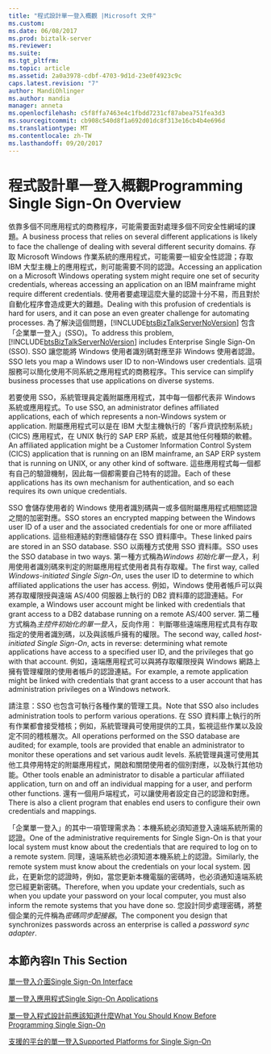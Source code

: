 ```yaml
---
title: "程式設計單一登入概觀 |Microsoft 文件"
ms.custom: 
ms.date: 06/08/2017
ms.prod: biztalk-server
ms.reviewer: 
ms.suite: 
ms.tgt_pltfrm: 
ms.topic: article
ms.assetid: 2a0a3978-cdbf-4703-9d1d-23e0f4923c9c
caps.latest.revision: "7"
author: MandiOhlinger
ms.author: mandia
manager: anneta
ms.openlocfilehash: c5f8ffa7463e4c1fbdd7231cf87abea751fea3d3
ms.sourcegitcommit: cb908c540d8f1a692d01dc8f313e16cb4b4e696d
ms.translationtype: MT
ms.contentlocale: zh-TW
ms.lasthandoff: 09/20/2017
---
```

# <a name="programming-single-sign-on-overview"></a><span data-ttu-id="9f43c-102">程式設計單一登入概觀</span><span class="sxs-lookup"><span data-stu-id="9f43c-102">Programming Single Sign-On Overview</span></span>
<span data-ttu-id="9f43c-103">依靠多個不同應用程式的商務程序，可能需要面對處理多個不同安全性網域的課題。</span><span class="sxs-lookup"><span data-stu-id="9f43c-103">A business process that relies on several different applications is likely to face the challenge of dealing with several different security domains.</span></span> <span data-ttu-id="9f43c-104">存取 Microsoft Windows 作業系統的應用程式，可能需要一組安全性認證；存取 IBM 大型主機上的應用程式，則可能需要不同的認證。</span><span class="sxs-lookup"><span data-stu-id="9f43c-104">Accessing an application on a Microsoft Windows operating system might require one set of security credentials, whereas accessing an application on an IBM mainframe might require different credentials.</span></span> <span data-ttu-id="9f43c-105">使用者要處理這麼大量的認證十分不易，而且對於自動化程序會造成更大的難題。</span><span class="sxs-lookup"><span data-stu-id="9f43c-105">Dealing with this profusion of credentials is hard for users, and it can pose an even greater challenge for automating processes.</span></span> <span data-ttu-id="9f43c-106">為了解決這個問題，[!INCLUDE[btsBizTalkServerNoVersion](../includes/btsbiztalkservernoversion-md.md)] 包含「企業單一登入」(SSO)。</span><span class="sxs-lookup"><span data-stu-id="9f43c-106">To address this problem, [!INCLUDE[btsBizTalkServerNoVersion](../includes/btsbiztalkservernoversion-md.md)] includes Enterprise Single Sign-On (SSO).</span></span> <span data-ttu-id="9f43c-107">SSO 讓您能將 Windows 使用者識別碼對應至非 Windows 使用者認證。</span><span class="sxs-lookup"><span data-stu-id="9f43c-107">SSO lets you map a Windows user ID to non-Windows user credentials.</span></span> <span data-ttu-id="9f43c-108">這項服務可以簡化使用不同系統之應用程式的商務程序。</span><span class="sxs-lookup"><span data-stu-id="9f43c-108">This service can simplify business processes that use applications on diverse systems.</span></span>  
  
 <span data-ttu-id="9f43c-109">若要使用 SSO，系統管理員定義附屬應用程式，其中每一個都代表非 Windows 系統或應用程式。</span><span class="sxs-lookup"><span data-stu-id="9f43c-109">To use SSO, an administrator defines affiliated applications, each of which represents a non-Windows system or application.</span></span> <span data-ttu-id="9f43c-110">附屬應用程式可以是在 IBM 大型主機執行的「客戶資訊控制系統」(CICS) 應用程式，在 UNIX 執行的 SAP ERP 系統，或是其他任何種類的軟體。</span><span class="sxs-lookup"><span data-stu-id="9f43c-110">An affiliated application might be a Customer Information Control System (CICS) application that is running on an IBM mainframe, an SAP ERP system that is running on UNIX, or any other kind of software.</span></span> <span data-ttu-id="9f43c-111">這些應用程式每一個都有自己的驗證機制，因此每一個都需要自己特有的認證。</span><span class="sxs-lookup"><span data-stu-id="9f43c-111">Each of these applications has its own mechanism for authentication, and so each requires its own unique credentials.</span></span>  
  
 <span data-ttu-id="9f43c-112">SSO 會儲存使用者的 Windows 使用者識別碼與一或多個附屬應用程式相關認證之間的加密對應。</span><span class="sxs-lookup"><span data-stu-id="9f43c-112">SSO stores an encrypted mapping between the Windows user ID of a user and the associated credentials for one or more affiliated applications.</span></span> <span data-ttu-id="9f43c-113">這些相連結的對應組儲存在 SSO 資料庫中。</span><span class="sxs-lookup"><span data-stu-id="9f43c-113">These linked pairs are stored in an SSO database.</span></span> <span data-ttu-id="9f43c-114">SSO 以兩種方式使用 SSO 資料庫。</span><span class="sxs-lookup"><span data-stu-id="9f43c-114">SSO uses the SSO database in two ways.</span></span> <span data-ttu-id="9f43c-115">第一種方式稱為*Windows 初始化單一登入*，利用使用者識別碼來判定的附屬應用程式使用者具有存取權。</span><span class="sxs-lookup"><span data-stu-id="9f43c-115">The first way, called *Windows-initiated Single Sign-On*, uses the user ID to determine to which affiliated applications the user has access.</span></span> <span data-ttu-id="9f43c-116">例如，Windows 使用者帳戶可以與將存取權限授與遠端 AS/400 伺服器上執行的 DB2 資料庫的認證連結。</span><span class="sxs-lookup"><span data-stu-id="9f43c-116">For example, a Windows user account might be linked with credentials that grant access to a DB2 database running on a remote AS/400 server.</span></span> <span data-ttu-id="9f43c-117">第二種方式稱為*主控件初始化的單一登入*，反向作用： 判斷哪些遠端應用程式具有存取指定的使用者識別碼，以及與該帳戶擁有的權限。</span><span class="sxs-lookup"><span data-stu-id="9f43c-117">The second way, called *host-initiated Single Sign-On*, acts in reverse: determining what remote applications have access to a specified user ID, and the privileges that go with that account.</span></span> <span data-ttu-id="9f43c-118">例如，遠端應用程式可以與將存取權限授與 Windows 網路上擁有管理權限的使用者帳戶的認證連結。</span><span class="sxs-lookup"><span data-stu-id="9f43c-118">For example, a remote application might be linked with credentials that grant access to a user account that has administration privileges on a Windows network.</span></span>  
  
 <span data-ttu-id="9f43c-119">請注意：SSO 也包含可執行各種作業的管理工具。</span><span class="sxs-lookup"><span data-stu-id="9f43c-119">Note that SSO also includes administration tools to perform various operations.</span></span> <span data-ttu-id="9f43c-120">在 SSO 資料庫上執行的所有作業都會接受稽核；例如，系統管理員可使用提供的工具，監視這些作業以及設定不同的稽核層次。</span><span class="sxs-lookup"><span data-stu-id="9f43c-120">All operations performed on the SSO database are audited; for example, tools are provided that enable an administrator to monitor these operations and set various audit levels.</span></span> <span data-ttu-id="9f43c-121">系統管理員還可使用其他工具停用特定的附屬應用程式，開啟和關閉使用者的個別對應，以及執行其他功能。</span><span class="sxs-lookup"><span data-stu-id="9f43c-121">Other tools enable an administrator to disable a particular affiliated application, turn on and off an individual mapping for a user, and perform other functions.</span></span> <span data-ttu-id="9f43c-122">還有一個用戶端程式，可以讓使用者設定自己的認證和對應。</span><span class="sxs-lookup"><span data-stu-id="9f43c-122">There is also a client program that enables end users to configure their own credentials and mappings.</span></span>  
  
 <span data-ttu-id="9f43c-123">「企業單一登入」的其中一項管理需求為：本機系統必須知道登入遠端系統所需的認證。</span><span class="sxs-lookup"><span data-stu-id="9f43c-123">One of the administrative requirements for Single Sign-On is that your local system must know about the credentials that are required to log on to a remote system.</span></span> <span data-ttu-id="9f43c-124">同理，遠端系統也必須知道本機系統上的認證。</span><span class="sxs-lookup"><span data-stu-id="9f43c-124">Similarly, the remote system must know about the credentials on your local system.</span></span> <span data-ttu-id="9f43c-125">因此，在更新您的認證時，例如，當您更新本機電腦的密碼時，也必須通知遠端系統您已經更新密碼。</span><span class="sxs-lookup"><span data-stu-id="9f43c-125">Therefore, when you update your credentials, such as when you update your password on your local computer, you must also inform the remote systems that you have done so.</span></span> <span data-ttu-id="9f43c-126">您設計同步處理密碼，將整個企業的元件稱為*密碼同步配接器*。</span><span class="sxs-lookup"><span data-stu-id="9f43c-126">The component you design that synchronizes passwords across an enterprise is called a *password sync adapter*.</span></span>  
  
## <a name="in-this-section"></a><span data-ttu-id="9f43c-127">本節內容</span><span class="sxs-lookup"><span data-stu-id="9f43c-127">In This Section</span></span>  
 [<span data-ttu-id="9f43c-128">單一登入介面</span><span class="sxs-lookup"><span data-stu-id="9f43c-128">Single Sign-On Interface</span></span>](../core/single-sign-on-interface.md)  
  
 [<span data-ttu-id="9f43c-129">單一登入應用程式</span><span class="sxs-lookup"><span data-stu-id="9f43c-129">Single Sign-On Applications</span></span>](../core/single-sign-on-applications.md)  
  
 [<span data-ttu-id="9f43c-130">單一登入程式設計前應該知道什麼</span><span class="sxs-lookup"><span data-stu-id="9f43c-130">What You Should Know Before Programming Single Sign-On</span></span>](../core/what-you-should-know-before-programming-single-sign-on.md)  
  
 [<span data-ttu-id="9f43c-131">支援的平台的單一登入</span><span class="sxs-lookup"><span data-stu-id="9f43c-131">Supported Platforms for Single Sign-On</span></span>](../core/supported-platforms-for-single-sign-on.md)